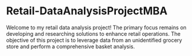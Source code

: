 # Retail-DataAnalysisProjectMBA
Welcome to my retail data analysis project! The primary focus remains on developing and researching solutions to enhance retail operations. The objective of this project is to leverage data from an unidentified grocery store and perform a comprehensive basket analysis.
